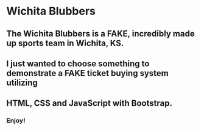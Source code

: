 # Wichita Blubbers

## The Wichita Blubbers is a FAKE, incredibly made up sports team in Wichita, KS. 
## I just wanted to choose something to demonstrate a FAKE ticket buying system utilizing
## HTML, CSS and JavaScript with Bootstrap.

### Enjoy!
